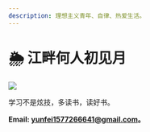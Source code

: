 ```yaml
---
description: 理想主义青年、自律、热爱生活。
---
```


# 🌦 江畔何人初见月

![](https://img.shields.io/badge/build-gitbook-black.svg)

学习不是炫技，多读书，读好书。

**Email: yunfei1577266641@gmail.com。**

